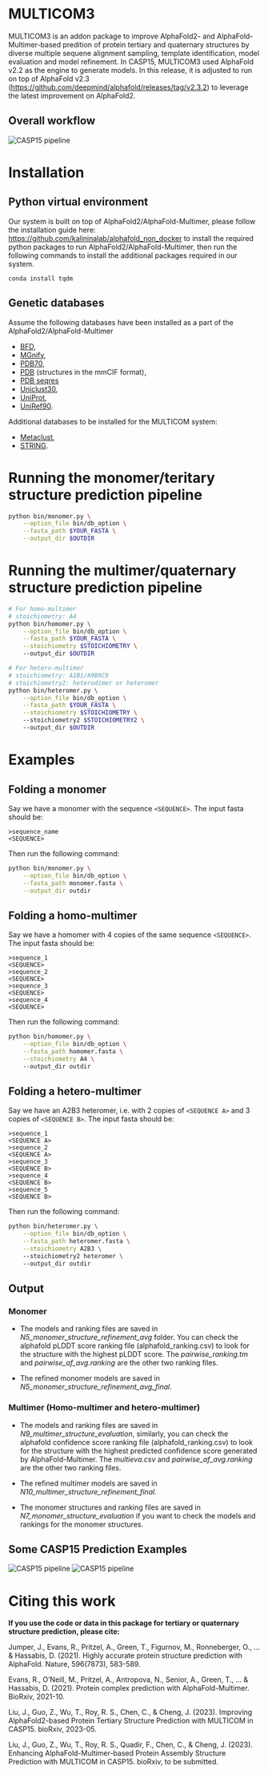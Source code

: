 # MULTICOM3
MULTICOM3 is an addon package to improve AlphaFold2- and AlphaFold-Multimer-based predition of protein tertiary and quaternary structures by diverse multiple sequene alignment sampling, template identification, model evaluation and model refinement. In CASP15, MULTICOM3 used AlphaFold v2.2 as the engine to generate models. In this release, it is adjusted to run on top of AlphaFold v2.3 (https://github.com/deepmind/alphafold/releases/tag/v2.3.2) to leverage the latest improvement on AlphaFold2.

## Overall workflow
![CASP15 pipeline](imgs/pipeline.png)


# Installation

## Python virtual environment

Our system is built on top of AlphaFold2/AlphaFold-Multimer, please follow the installation guide here: https://github.com/kalininalab/alphafold_non_docker to install the required python packages to run AlphaFold2/AlphaFold-Multimer, then run the following commands to install the additional packages required in our system.

```
conda install tqdm
```

## Genetic databases

Assume the following databases have been installed as a part of the AlphaFold2/AlphaFold-Multimer
*   [BFD](https://bfd.mmseqs.com/),
*   [MGnify](https://www.ebi.ac.uk/metagenomics/),
*   [PDB70](http://wwwuser.gwdg.de/~compbiol/data/hhsuite/databases/hhsuite_dbs/),
*   [PDB](https://www.rcsb.org/) (structures in the mmCIF format),
*   [PDB seqres](https://www.rcsb.org/)
*   [Uniclust30](https://uniclust.mmseqs.com/),
*   [UniProt](https://www.uniprot.org/uniprot/),
*   [UniRef90](https://www.uniprot.org/help/uniref).

Additional databases to be installed for the MULTICOM system:
*   [Metaclust](https://metaclust.mmseqs.org/current_release/),
*   [STRING](https://string-db.org/cgi/download?sessionId=bgV6D67b9gi2).

# Running the monomer/teritary structure prediction pipeline
```bash
python bin/monomer.py \
    --option_file bin/db_option \
    --fasta_path $YOUR_FASTA \
    --output_dir $OUTDIR
```
# Running the multimer/quaternary structure prediction pipeline
```bash
# For homo-multimer
# stoichiometry: A4
python bin/homomer.py \
    --option_file bin/db_option \
    --fasta_path $YOUR_FASTA \
    --stoichiometry $STOICHIOMETRY \ 
    --output_dir $OUTDIR

# For hetero-multimer
# stoichiometry: A1B1/A9B9C9
# stoichiometry2: heterodimer or heteromer
python bin/heteromer.py \
    --option_file bin/db_option \
    --fasta_path $YOUR_FASTA \
    --stoichiometry $STOICHIOMETRY \ 
    --stoichiometry2 $STOICHIOMETRY2 \ 
    --output_dir $OUTDIR
```

# Examples

## Folding a monomer

Say we have a monomer with the sequence `<SEQUENCE>`. The input fasta should be:

```fasta
>sequence_name
<SEQUENCE>
```

Then run the following command:

```bash
python bin/monomer.py \
    --option_file bin/db_option \
    --fasta_path monomer.fasta \
    --output_dir outdir
```

## Folding a homo-multimer

Say we have a homomer with 4 copies of the same sequence
`<SEQUENCE>`. The input fasta should be:

```fasta
>sequence_1
<SEQUENCE>
>sequence_2
<SEQUENCE>
>sequence_3
<SEQUENCE>
>sequence_4
<SEQUENCE>
```

Then run the following command:

```bash
python bin/homomer.py \
    --option_file bin/db_option \
    --fasta_path homomer.fasta \
    --stoichiometry A4 \ 
    --output_dir outdir
```

## Folding a hetero-multimer

Say we have an A2B3 heteromer, i.e. with 2 copies of
`<SEQUENCE A>` and 3 copies of `<SEQUENCE B>`. The input fasta should be:

```fasta
>sequence_1
<SEQUENCE A>
>sequence_2
<SEQUENCE A>
>sequence_3
<SEQUENCE B>
>sequence_4
<SEQUENCE B>
>sequence_5
<SEQUENCE B>
```

Then run the following command:

```bash
python bin/heteromer.py \
    --option_file bin/db_option \
    --fasta_path heteromer.fasta \
    --stoichiometry A2B3 \ 
    --stoichiometry2 heteromer \ 
    --output_dir outdir
```

## Output

### Monomer

* The models and ranking files are saved in *N5_monomer_structure_refinement_avg* folder. You can check the alphafold pLDDT score ranking file (alphafold_ranking.csv) to look for the structure with the highest pLDDT score. The *pairwise_ranking.tm* and *pairwise_af_avg.ranking* are the other two ranking files. 

* The refined monomer models are saved in *N5_monomer_structure_refinement_avg_final*.

### Multimer (Homo-multimer and hetero-multimer)

* The models and ranking files are saved in *N9_multimer_structure_evaluation*, similarly, you can check the alphafold confidence score ranking file (alphafold_ranking.csv) to look for the structure with the highest predicted confidence score generated by AlphaFold-Multimer. The *multieva.csv* and *pairwise_af_avg.ranking* are the other two ranking files.

* The refined multimer models are saved in *N10_multimer_structure_refinement_final*.

* The monomer structures and ranking files are saved in *N7_monomer_structure_evaluation* if you want to check the models and rankings for the monomer structures.

## Some CASP15 Prediction Examples

![CASP15 pipeline](imgs/CASP15_good_examples1.png)
![CASP15 pipeline](imgs/CASP15_good_examples2.png)


# Citing this work

**If you use the code or data in this package for tertiary or quaternary structure prediction, please cite:**

Jumper, J., Evans, R., Pritzel, A., Green, T., Figurnov, M., Ronneberger, O., ... & Hassabis, D. (2021). Highly accurate protein structure prediction with AlphaFold. Nature, 596(7873), 583-589.

Evans, R., O’Neill, M., Pritzel, A., Antropova, N., Senior, A., Green, T., ... & Hassabis, D. (2021). Protein complex prediction with AlphaFold-Multimer. BioRxiv, 2021-10.
 
Liu, J., Guo, Z., Wu, T., Roy, R. S., Chen, C., & Cheng, J. (2023). Improving AlphaFold2-based Protein Tertiary Structure Prediction with MULTICOM in CASP15. bioRxiv, 2023-05.

Liu, J., Guo, Z., Wu, T., Roy, R. S., Quadir, F., Chen, C., & Cheng, J. (2023). Enhancing AlphaFold-Multimer-based Protein Assembly Structure Prediction with MULTICOM  in CASP15. bioRxiv, to be submitted. 



